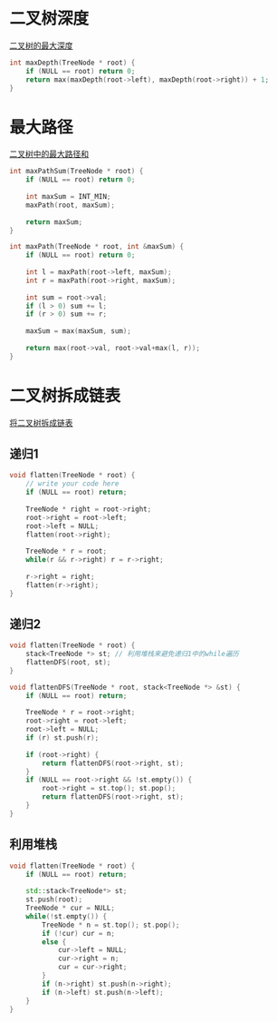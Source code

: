 # 二叉树深度

[二叉树的最大深度](https://www.lintcode.com/problem/maximum-depth-of-binary-tree/description)

```c++
int maxDepth(TreeNode * root) {
    if (NULL == root) return 0;
    return max(maxDepth(root->left), maxDepth(root->right)) + 1;
}
```

# 最大路径

[二叉树中的最大路径和](https://www.lintcode.com/problem/binary-tree-maximum-path-sum/description)

```c++
int maxPathSum(TreeNode * root) {
    if (NULL == root) return 0;
    
    int maxSum = INT_MIN;
    maxPath(root, maxSum);
    
    return maxSum;
}

int maxPath(TreeNode * root, int &maxSum) {
    if (NULL == root) return 0;
    
    int l = maxPath(root->left, maxSum);
    int r = maxPath(root->right, maxSum);
    
    int sum = root->val;
    if (l > 0) sum += l;
    if (r > 0) sum += r;
    
    maxSum = max(maxSum, sum);
    
    return max(root->val, root->val+max(l, r));
}
```

# 二叉树拆成链表
[将二叉树拆成链表](https://www.lintcode.com/problem/flatten-binary-tree-to-linked-list/description)

## 递归1

```c++
void flatten(TreeNode * root) {
    // write your code here
    if (NULL == root) return;
    
    TreeNode * right = root->right;
    root->right = root->left;
    root->left = NULL;
    flatten(root->right);
    
    TreeNode * r = root;
    while(r && r->right) r = r->right;
    
    r->right = right;
    flatten(r->right);
}
```

## 递归2

```c++
void flatten(TreeNode * root) {
    stack<TreeNode *> st; // 利用堆栈来避免递归1中的while遍历
    flattenDFS(root, st);
}

void flattenDFS(TreeNode * root, stack<TreeNode *> &st) {
    if (NULL == root) return;
    
    TreeNode * r = root->right;
    root->right = root->left;
    root->left = NULL;
    if (r) st.push(r);
    
    if (root->right) {
        return flattenDFS(root->right, st);
    }
    if (NULL == root->right && !st.empty()) {
        root->right = st.top(); st.pop();
        return flattenDFS(root->right, st);
    }
}
```

##  利用堆栈

```c++
void flatten(TreeNode * root) {
    if (NULL == root) return;
    
    std::stack<TreeNode*> st;
    st.push(root);
    TreeNode * cur = NULL;
    while(!st.empty()) {
        TreeNode * n = st.top(); st.pop();
        if (!cur) cur = n;
        else {
            cur->left = NULL;
            cur->right = n;
            cur = cur->right;
        }
        if (n->right) st.push(n->right);
        if (n->left) st.push(n->left);
    }
}
```
